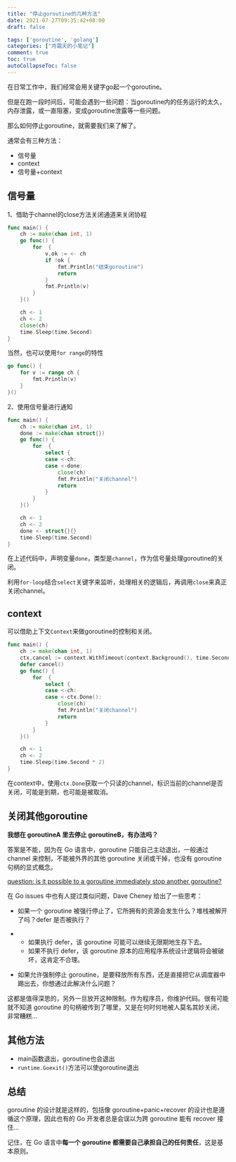 ```yaml
---
title: "停止goroutine的几种方法"
date: 2021-07-27T09:35:42+08:00
draft: false

tags: ['goroutine', 'golang']
categories: ["月霜天的小笔记"]
comment: true
toc: true
autoCollapseToc: false
---
```


在日常工作中，我们经常会用关键字go起一个goroutine。

但是在跑一段时间后，可能会遇到一些问题：当goroutine内的任务运行的太久，内存泄露，或一直阻塞，变成goroutine泄露等一些问题。

那么如何停止goroutine，就需要我们来了解了。

通常会有三种方法：

- 信号量
- context
- 信号量+context

## 信号量

1、借助于channel的close方法关闭通道来关闭协程

```go
func main() {
	ch := make(chan int, 1)
	go func() {
		for  {
			v,ok := <- ch
			if !ok {
				fmt.Println("结束goroutine")
				return
			}
			fmt.Println(v)
		}
	}()

	ch <- 1
	ch <- 2
	close(ch)
	time.Sleep(time.Second)
}
```

当然，也可以使用`for range`的特性

```go
go func() {
	for v := range ch {
		fmt.Println(v)
	}
}()
```

2、使用信号量进行通知

```go
func main() {
	ch := make(chan int, 1)
	done := make(chan struct{})
	go func() {
		for  {
			select {
			case <-ch:
			case <-done:
				close(ch)
				fmt.Println("关闭channel")
				return
			}
		}
	}()

	ch <- 1
	ch <- 2
	done <- struct{}{}
	time.Sleep(time.Second)
}
```

在上述代码中，声明变量`done`，类型是`channel`，作为信号量处理goroutine的关闭。

利用`for-loop`结合`select`关键字来监听，处理相关的逻辑后，再调用`close`来真正关闭channel。

## context

可以借助上下文`Context`来做goroutine的控制和关闭。

```go
func main() {
	ch := make(chan int, 1)
	ctx,cancel := context.WithTimeout(context.Background(), time.Second)
	defer cancel()
	go func() {
		for  {
			select {
			case <-ch:
			case <-ctx.Done():
				close(ch)
				fmt.Println("关闭channel")
				return
			}
		}
	}()

	ch <- 1
	ch <- 2
	time.Sleep(time.Second * 2)
}
```

在context中，使用`ctx.Done`获取一个只读的channel，标识当前的channel是否关闭，可能是到期，也可能是被取消。

## 关闭其他goroutine

**我想在 goroutineA 里去停止 goroutineB，有办法吗？**

答案是不能，因为在 Go 语言中，goroutine 只能自己主动退出，一般通过 channel 来控制，不能被外界的其他 goroutine 关闭或干掉，也没有 goroutine 句柄的显式概念。

[question: is it possible to a goroutine immediately stop another goroutine? ](https://github.com/golang/go/issues/32610)

在 Go issues 中也有人提过类似问题，Dave Cheney 给出了一些思考：

- 如果一个 goroutine 被强行停止了，它所拥有的资源会发生什么？堆栈被解开了吗？defer 是否被执行？

- - 如果执行 defer，该 goroutine 可能可以继续无限期地生存下去。
  - 如果不执行 defer，该 goroutine 原本的应用程序系统设计逻辑将会被破坏，这肯定不合理。

- 如果允许强制停止 goroutine，是要释放所有东西，还是直接把它从调度器中踢出去，你想通过此解决什么问题？

这都是值得深思的，另外一旦放开这种限制。作为程序员，你维护代码。很有可能就不知道 goroutine 的句柄被传到了哪里，又是在何时何地被人莫名其妙关闭，非常糟糕...

## 其他方法

- main函数退出，goroutine也会退出
- `runtime.Goexit()`方法可以使goroutine退出

## 总结

goroutine 的设计就是这样的，包括像 goroutine+panic+recover 的设计也是遵循这个原理，因此也有的 Go 开发者总是会误以为跨 goroutine 能有 recover 接住...

记住，在 Go 语言中**每一个 goroutine 都需要自己承担自己的任何责任**，这是基本原则。